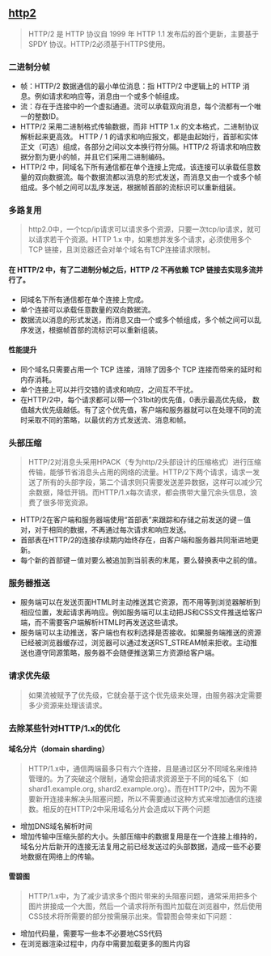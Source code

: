 ## [http2](https://zhuanlan.zhihu.com/p/26559480)
> HTTP/2 是 HTTP 协议自 1999 年 HTTP 1.1 发布后的首个更新，主要基于 SPDY 协议。HTTP/2必须基于HTTPS使用。

### 二进制分帧
- 帧：HTTP/2 数据通信的最小单位消息：指 HTTP/2 中逻辑上的 HTTP 消息。例如请求和响应等，消息由一个或多个帧组成。
- 流：存在于连接中的一个虚拟通道。流可以承载双向消息，每个流都有一个唯一的整数ID。
- HTTP/2 采用二进制格式传输数据，而非 HTTP 1.x 的文本格式，二进制协议解析起来更高效。 HTTP / 1 的请求和响应报文，都是由起始行，首部和实体正文（可选）组成，各部分之间以文本换行符分隔。HTTP/2 将请求和响应数据分割为更小的帧，并且它们采用二进制编码。
- HTTP/2 中，同域名下所有通信都在单个连接上完成，该连接可以承载任意数量的双向数据流。每个数据流都以消息的形式发送，而消息又由一个或多个帧组成。多个帧之间可以乱序发送，根据帧首部的流标识可以重新组装。
### 多路复用
> http2.0中，一个tcp/ip请求可以请求多个资源，只要一次tcp/ip请求，就可以请求若干个资源。HTTP 1.x 中，如果想并发多个请求，必须使用多个 TCP 链接，且浏览器还会对单个域名有TCP连接请求限制。

#### 在 HTTP/2 中，有了二进制分帧之后，HTTP /2 不再依赖 TCP 链接去实现多流并行了。
- 同域名下所有通信都在单个连接上完成。
- 单个连接可以承载任意数量的双向数据流。
- 数据流以消息的形式发送，而消息又由一个或多个帧组成，多个帧之间可以乱序发送，根据帧首部的流标识可以重新组装。
#### 性能提升
- 同个域名只需要占用一个 TCP 连接，消除了因多个 TCP 连接而带来的延时和内存消耗。
- 单个连接上可以并行交错的请求和响应，之间互不干扰。
- 在HTTP/2中，每个请求都可以带一个31bit的优先值，0表示最高优先级， 数值越大优先级越低。有了这个优先值，客户端和服务器就可以在处理不同的流时采取不同的策略，以最优的方式发送流、消息和帧。
### 头部压缩
> HTTP/2对消息头采用HPACK（专为http/2头部设计的压缩格式）进行压缩传输，能够节省消息头占用的网络的流量。HTTP/2下两个请求，请求一发送了所有的头部字段，第二个请求则只需要发送差异数据，这样可以减少冗余数据，降低开销。而HTTP/1.x每次请求，都会携带大量冗余头信息，浪费了很多带宽资源。

- HTTP/2在客户端和服务器端使用“首部表”来跟踪和存储之前发送的键－值对，对于相同的数据，不再通过每次请求和响应发送。
- 首部表在HTTP/2的连接存续期内始终存在，由客户端和服务器共同渐进地更新。
- 每个新的首部键－值对要么被追加到当前表的末尾，要么替换表中之前的值。
### 服务器推送
- 服务端可以在发送页面HTML时主动推送其它资源，而不用等到浏览器解析到相应位置，发起请求再响应。例如服务端可以主动把JS和CSS文件推送给客户端，而不需要客户端解析HTML时再发送这些请求。
- 服务端可以主动推送，客户端也有权利选择是否接收。如果服务端推送的资源已经被浏览器缓存过，浏览器可以通过发送RST_STREAM帧来拒收。主动推送也遵守同源策略，服务器不会随便推送第三方资源给客户端。
### 请求优先级
> 如果流被赋予了优先级，它就会基于这个优先级来处理，由服务器决定需要多少资源来处理该请求。

### 去除某些针对HTTP/1.x的优化
#### 域名分片（domain sharding）
> HTTP/1.x中，通信两端最多只有六个连接，且是通过区分不同域名来维持管理的。为了突破这个限制，通常会把请求资源至于不同的域名下（如 shard1.example.org, shard2.example.org）。而在HTTP/2中，因为不需要新开连接来解决头阻塞问题，所以不需要通过这种方式来增加通信的连接数。相反的在HTTP/2中采用域名分片会造成以下两个问题

- 增加DNS域名解析时间
- 增加传输中压缩头部的大小。头部压缩中的数据复用是在一个连接上维持的，域名分片后新开的连接无法复用之前已经发送过的头部数据，造成一些不必要地数据在网络上的传输。
#### 雪碧图
> HTTP/1.x中，为了减少请求多个图片带来的头阻塞问题，通常采用把多个图片拼接成一个大图，然后一个请求将所有图片加载在浏览器中，然后使用CSS技术将所需要的部分按需展示出来。雪碧图会带来如下问题：

- 增加代码量，需要写一些本不必要地CSS代码
- 在浏览器渲染过程中，内存中需要加载更多的图片内容
